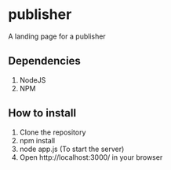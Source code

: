 # publisher
A landing page for a publisher

## Dependencies
1. NodeJS
2. NPM

## How to install
1. Clone the repository
2. npm install
3. node app.js (To start the server)
4. Open http://localhost:3000/ in your browser
